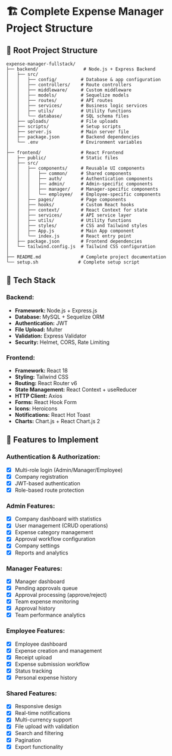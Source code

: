 # 🏗️ Complete Expense Manager Project Structure

## 📁 Root Project Structure
```
expense-manager-fullstack/
├── backend/                 # Node.js + Express Backend
│   ├── src/
│   │   ├── config/         # Database & app configuration
│   │   ├── controllers/    # Route controllers
│   │   ├── middleware/     # Custom middleware
│   │   ├── models/         # Sequelize models
│   │   ├── routes/         # API routes
│   │   ├── services/       # Business logic services
│   │   ├── utils/          # Utility functions
│   │   └── database/       # SQL schema files
│   ├── uploads/            # File uploads
│   ├── scripts/            # Setup scripts
│   ├── server.js           # Main server file
│   ├── package.json        # Backend dependencies
│   └── .env                # Environment variables
│
├── frontend/               # React Frontend
│   ├── public/             # Static files
│   ├── src/
│   │   ├── components/     # Reusable UI components
│   │   │   ├── common/     # Shared components
│   │   │   ├── auth/       # Authentication components
│   │   │   ├── admin/      # Admin-specific components
│   │   │   ├── manager/    # Manager-specific components
│   │   │   └── employee/   # Employee-specific components
│   │   ├── pages/          # Page components
│   │   ├── hooks/          # Custom React hooks
│   │   ├── context/        # React Context for state
│   │   ├── services/       # API service layer
│   │   ├── utils/          # Utility functions
│   │   ├── styles/         # CSS and Tailwind styles
│   │   ├── App.js          # Main App component
│   │   └── index.js        # React entry point
│   ├── package.json        # Frontend dependencies
│   └── tailwind.config.js  # Tailwind CSS configuration
│
├── README.md               # Complete project documentation
└── setup.sh               # Complete setup script
```

## 🎯 Tech Stack

### Backend:
- **Framework:** Node.js + Express.js
- **Database:** MySQL + Sequelize ORM
- **Authentication:** JWT
- **File Upload:** Multer
- **Validation:** Express Validator
- **Security:** Helmet, CORS, Rate Limiting

### Frontend:
- **Framework:** React 18
- **Styling:** Tailwind CSS
- **Routing:** React Router v6
- **State Management:** React Context + useReducer
- **HTTP Client:** Axios
- **Forms:** React Hook Form
- **Icons:** Heroicons
- **Notifications:** React Hot Toast
- **Charts:** Chart.js + React Chart.js 2

## 🚀 Features to Implement

### Authentication & Authorization:
- [x] Multi-role login (Admin/Manager/Employee)
- [x] Company registration
- [x] JWT-based authentication
- [x] Role-based route protection

### Admin Features:
- [x] Company dashboard with statistics
- [x] User management (CRUD operations)
- [x] Expense category management
- [x] Approval workflow configuration
- [x] Company settings
- [x] Reports and analytics

### Manager Features:
- [x] Manager dashboard
- [x] Pending approvals queue
- [x] Approval processing (approve/reject)
- [x] Team expense monitoring
- [x] Approval history
- [x] Team performance analytics

### Employee Features:
- [x] Employee dashboard
- [x] Expense creation and management
- [x] Receipt upload
- [x] Expense submission workflow
- [x] Status tracking
- [x] Personal expense history

### Shared Features:
- [x] Responsive design
- [x] Real-time notifications
- [x] Multi-currency support
- [x] File upload with validation
- [x] Search and filtering
- [x] Pagination
- [x] Export functionality